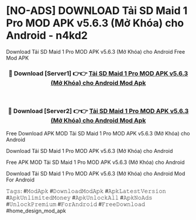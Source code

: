# [NO-ADS] DOWNLOAD Tải SD Maid 1 Pro MOD APK v5.6.3 (Mở Khóa) cho Android - n4kd2
Download Tải SD Maid 1 Pro MOD APK v5.6.3 (Mở Khóa) cho Android Free Mod APK

<div align="center">
<h3>🔴 Download [Server1] 👉👉 <a href="https://apk-comot.site?title=Tải_SD_Maid_1_Pro_MOD_APK_v5.6.3_(Mở_Khóa)_cho_Android">Tải SD Maid 1 Pro MOD APK v5.6.3 (Mở Khóa) cho Android Mod Apk</a></h3><br>

<h3>🔴 Download [Server2] 👉👉 <a href="https://apk-comot.site?title=Tải_SD_Maid_1_Pro_MOD_APK_v5.6.3_(Mở_Khóa)_cho_Android">Tải SD Maid 1 Pro MOD APK v5.6.3 (Mở Khóa) cho Android Mod Apk</a></h3>
</div>


Free Download APK MOD Tải SD Maid 1 Pro MOD APK v5.6.3 (Mở Khóa) cho Android

Download Tải SD Maid 1 Pro MOD APK v5.6.3 (Mở Khóa) cho Android 

Free APK MOD Tải SD Maid 1 Pro MOD APK v5.6.3 (Mở Khóa) cho Android 

Download Tải SD Maid 1 Pro MOD APK v5.6.3 (Mở Khóa) cho Android Mod For Android

𝚃𝚊𝚐𝚜: #𝙼𝚘𝚍𝙰𝚙𝚔 #𝙳𝚘𝚠𝚗𝚕𝚘𝚊𝚍𝙼𝚘𝚍𝙰𝚙𝚔 #𝙰𝚙𝚔𝙻𝚊𝚝𝚎𝚜𝚝𝚅𝚎𝚛𝚜𝚒𝚘𝚗 #𝙰𝚙𝚔𝚄𝚗𝚕𝚒𝚖𝚒𝚝𝚎𝚍𝙼𝚘𝚗𝚎𝚢 #𝙰𝚙𝚔𝚄𝚗𝚕𝚘𝚌𝚔𝙰𝚕𝚕 #𝙰𝚙𝚔𝙽𝚘𝙰𝚍𝚜 #𝚄𝚗𝚕𝚘𝚌𝚔𝙿𝚛𝚎𝚖𝚒𝚞𝚖 #𝙵𝚘𝚛𝙰𝚗𝚍𝚛𝚘𝚒𝚍 #𝙵𝚛𝚎𝚎𝙳𝚘𝚠𝚗𝚕𝚘𝚊𝚍 #home_design_mod_apk